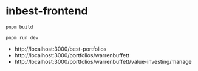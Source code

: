 # inbest-frontend

```
pnpm build
```

```
pnpm run dev
```

- http://localhost:3000/best-portfolios
- http://localhost:3000/portfolios/warrenbuffett
- http://localhost:3000/portfolios/warrenbuffett/value-investing/manage
